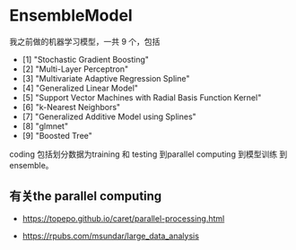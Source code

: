 # EnsembleModel

我之前做的机器学习模型，一共 9 个，包括


* [1] "Stochastic Gradient Boosting"                             
* [2] "Multi-Layer Perceptron"                                   
* [3] "Multivariate Adaptive Regression Spline"                  
* [4] "Generalized Linear Model"                                 
* [5] "Support Vector Machines with Radial Basis Function Kernel"
* [6] "k-Nearest Neighbors"                                      
* [7] "Generalized Additive Model using Splines"                 
* [8] "glmnet"                                                   
* [9] "Boosted Tree"

coding 包括划分数据为training 和 testing 到parallel computing 到模型训练 到ensemble。


## 有关the parallel computing

* <https://topepo.github.io/caret/parallel-processing.html>

* <https://rpubs.com/msundar/large_data_analysis>
